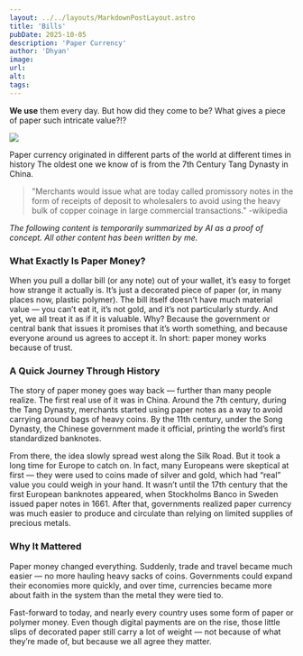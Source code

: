 ```yaml
---
layout: ../../layouts/MarkdownPostLayout.astro
title: 'Bills'
pubDate: 2025-10-05
description: 'Paper Currency'
author: 'Dhyan'
image: 
url: 
alt:
tags:
---
```


**We use** them every day.
But how did they come to be?
What gives a piece of paper such intricate value?!?

![](https://render.fineartamerica.com/images/rendered/default/poster/8/3.5/break/images-medium-5/new-2009-series-one-hundred-us-dollar-bill-serge-averbukh.jpg)

Paper currency originated in different parts of the world at different times in history
The oldest one we know of is from the 7th Century Tang Dynasty in China.

>"Merchants would issue what are today called promissory notes in the form of receipts of deposit to wholesalers to avoid using the heavy bulk of copper coinage in large commercial transactions."
> -wikipedia

_The following content is temporarily summarized by AI as a proof of concept. All other content has been written by me._


### What Exactly Is Paper Money?

When you pull a dollar bill (or any note) out of your wallet, it’s easy to forget how strange it actually is. It’s just a decorated piece of paper (or, in many places now, plastic polymer). The bill itself doesn’t have much material value — you can’t eat it, it’s not gold, and it’s not particularly sturdy. And yet, we all treat it as if it is valuable. Why? Because the government or central bank that issues it promises that it’s worth something, and because everyone around us agrees to accept it. In short: paper money works because of trust.

### A Quick Journey Through History

The story of paper money goes way back — further than many people realize. The first real use of it was in China. Around the 7th century, during the Tang Dynasty, merchants started using paper notes as a way to avoid carrying around bags of heavy coins. By the 11th century, under the Song Dynasty, the Chinese government made it official, printing the world’s first standardized banknotes.

From there, the idea slowly spread west along the Silk Road. But it took a long time for Europe to catch on. In fact, many Europeans were skeptical at first — they were used to coins made of silver and gold, which had “real” value you could weigh in your hand. It wasn’t until the 17th century that the first European banknotes appeared, when Stockholms Banco in Sweden issued paper notes in 1661. After that, governments realized paper currency was much easier to produce and circulate than relying on limited supplies of precious metals.

### Why It Mattered

Paper money changed everything. Suddenly, trade and travel became much easier — no more hauling heavy sacks of coins. Governments could expand their economies more quickly, and over time, currencies became more about faith in the system than the metal they were tied to.

Fast-forward to today, and nearly every country uses some form of paper or polymer money. Even though digital payments are on the rise, those little slips of decorated paper still carry a lot of weight — not because of what they’re made of, but because we all agree they matter.